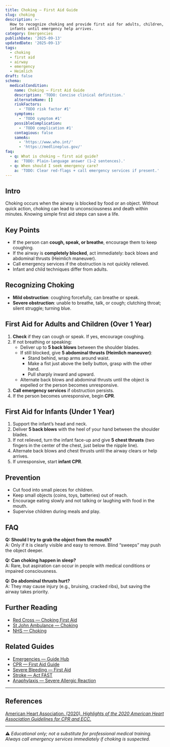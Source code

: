 ```yaml
---
title: Choking — First Aid Guide
slug: choking
description: >-
  How to recognize choking and provide first aid for adults, children, and
  infants until emergency help arrives.
category: Emergencies
publishDate: '2025-09-13'
updatedDate: '2025-09-13'
tags:
  - choking
  - first aid
  - airway
  - emergency
  - Heimlich
draft: false
schema:
  medicalCondition:
    name: Choking — First Aid Guide
    description: 'TODO: Concise clinical definition.'
    alternateName: []
    riskFactors:
      - 'TODO risk factor #1'
    symptoms:
      - 'TODO symptom #1'
    possibleComplication:
      - 'TODO complication #1'
    contagious: false
    sameAs:
      - 'https://www.who.int/'
      - 'https://medlineplus.gov/'
faq:
  - q: What is choking — first aid guide?
    a: 'TODO: Plain-language answer (1–2 sentences).'
  - q: When should I seek emergency care?
    a: 'TODO: Clear red-flags + call emergency services if present.'
---
```

## Intro
Choking occurs when the airway is blocked by food or an object. Without quick action, choking can lead to unconsciousness and death within minutes. Knowing simple first aid steps can save a life.

## Key Points
- If the person can **cough, speak, or breathe**, encourage them to keep coughing.  
- If the airway is **completely blocked**, act immediately: back blows and abdominal thrusts (Heimlich maneuver).  
- Call emergency services if the obstruction is not quickly relieved.  
- Infant and child techniques differ from adults.  

## Recognizing Choking
- **Mild obstruction**: coughing forcefully, can breathe or speak.  
- **Severe obstruction**: unable to breathe, talk, or cough; clutching throat; silent struggle; turning blue.  

## First Aid for Adults and Children (Over 1 Year)
1. **Check** if they can cough or speak. If yes, encourage coughing.  
2. If not breathing or speaking:  
   - Deliver up to **5 back blows** between the shoulder blades.  
   - If still blocked, give **5 abdominal thrusts (Heimlich maneuver)**:  
     - Stand behind, wrap arms around waist.  
     - Make a fist just above the belly button, grasp with the other hand.  
     - Pull sharply inward and upward.  
   - Alternate back blows and abdominal thrusts until the object is expelled or the person becomes unresponsive.  
3. **Call emergency services** if obstruction persists.  
4. If the person becomes unresponsive, begin **CPR**.  

## First Aid for Infants (Under 1 Year)
1. Support the infant’s head and neck.  
2. Deliver **5 back blows** with the heel of your hand between the shoulder blades.  
3. If not relieved, turn the infant face-up and give **5 chest thrusts** (two fingers in the center of the chest, just below the nipple line).  
4. Alternate back blows and chest thrusts until the airway clears or help arrives.  
5. If unresponsive, start **infant CPR**.  

## Prevention
- Cut food into small pieces for children.  
- Keep small objects (coins, toys, batteries) out of reach.  
- Encourage eating slowly and not talking or laughing with food in the mouth.  
- Supervise children during meals and play.  

## FAQ
**Q: Should I try to grab the object from the mouth?**  
A: Only if it is clearly visible and easy to remove. Blind “sweeps” may push the object deeper.  

**Q: Can choking happen in sleep?**  
A: Rare, but aspiration can occur in people with medical conditions or impaired consciousness.  

**Q: Do abdominal thrusts hurt?**  
A: They may cause injury (e.g., bruising, cracked ribs), but saving the airway takes priority.  

## Further Reading
- [Red Cross — Choking First Aid](https://www.redcross.org/take-a-class/first-aid/choking)  
- [St John Ambulance — Choking](https://www.sja.org.uk/get-advice/first-aid-advice/choking/)  
- [NHS — Choking](https://www.nhs.uk/conditions/choking/)  

## Related Guides
- [Emergencies — Guide Hub](/guides/emergencies)  
- [CPR — First Aid Guide](/guides/cpr)  
- [Severe Bleeding — First Aid](/guides/severe-bleeding)  
- [Stroke — Act FAST](/guides/stroke)  
- [Anaphylaxis — Severe Allergic Reaction](/guides/anaphylaxis)  

---

## References
[American Heart Association. (2020). *Highlights of the 2020 American Heart Association Guidelines for CPR and ECC.*](https://cpr.heart.org/)  

---

⚠️ *Educational only; not a substitute for professional medical training. Always call emergency services immediately if choking is suspected.*
